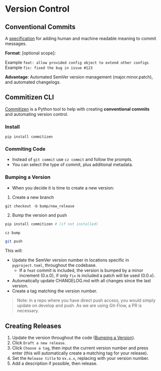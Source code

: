 # Version Control

## Conventional Commits

A [specification](https://www.conventionalcommits.org/en/v1.0.0) for adding human and machine readable meaning to commit messages.

**Format**: <type>[optional scope]: <description>

Example `feat: allow provided config object to extend other configs`
Example `fix: fixed the bug in issue #123`

**Advantage**: Automated SemVer version management (major.minor.patch), and automated changelogs.

## Commitizen CLI

[Commitizen](https://commitizen-tools.github.io/commitizen) is a Python tool to help with creating **conventional commits** and automating version control.

### Install

`pip install commitizen`

### Commiting Code

- Instead of `git commit` use `cz commit` and follow the prompts.
- You can select the type of commit, plus additional metadata.

### Bumping a Version

- When you decide it is time to create a new version:

1. Create a new branch

`git checkout -b bump/new_release`

2. Bump the version and push

```bash
pip install commitizen # (if not installed)

cz bump

git push
```

This will:
- Update the SemVer version number in locations specific in `pyproject.toml`, throughout the codebase.
  - If a `feat` commit is included, the version is bumped by a minor increment (0.x.0), if only `fix` is included a patch will be used (0.0.x).
- Automatically update CHANGELOG.md with all changes since the last version.
- Create a tag matching the version number.

> Note: in a repo where you have direct push access, you would simply update on develop and push. As we are using Git-Flow, a PR is necessary.

## Creating Releases

1. Update the version throughout the code ([Bumping a Version](#bumping-a-version)).
2. Click `Draft a new release`.
3. Click `Choose a tag`, then input the current version number and press enter (this will automatically create a matching tag for your release).
4. Set the `Release title` to v`x.x.x`, replacing with your version number.
5. Add a description if possible, then release.

